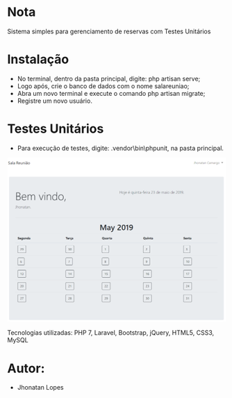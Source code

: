 # Nota

Sistema simples para gerenciamento de reservas com Testes Unitários

# Instalação

- No terminal, dentro da pasta principal, digite: php artisan serve;
- Logo após, crie o banco de dados com o nome salareuniao;
- Abra um novo terminal e execute o comando php artisan migrate;
- Registre um novo usuário.

# Testes Unitários
- Para execução de testes, digite: .vendor\bin\phpunit, na pasta principal.

![Página Inicial](HomeScreenshot.PNG)

Tecnologias utilizadas: PHP 7, Laravel, Bootstrap, jQuery, HTML5, CSS3, MySQL

# Autor:
- Jhonatan Lopes
